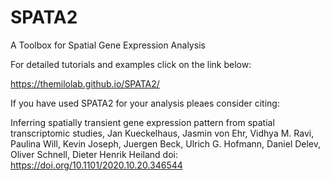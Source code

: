 # SPATA2
A Toolbox for Spatial Gene Expression Analysis

For detailed tutorials and examples click on the link below:

https://themilolab.github.io/SPATA2/

If you have used SPATA2 for your analysis pleaes consider citing: 

Inferring spatially transient gene expression pattern from spatial transcriptomic studies,
Jan Kueckelhaus, Jasmin von Ehr, Vidhya M. Ravi, Paulina Will, Kevin Joseph, Juergen Beck, Ulrich G. Hofmann, Daniel Delev, Oliver Schnell, Dieter Henrik Heiland
doi: https://doi.org/10.1101/2020.10.20.346544




